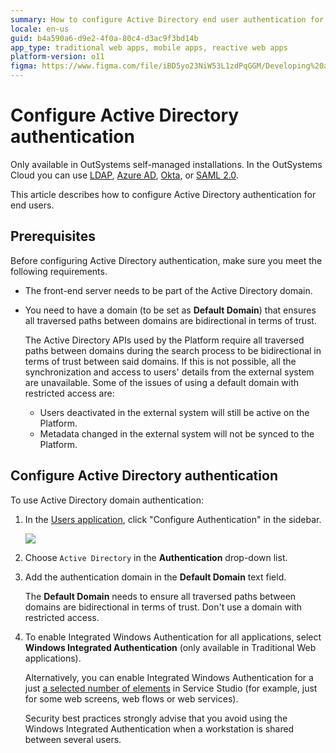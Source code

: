 ```yaml
---
summary: How to configure Active Directory end user authentication for your applications.
locale: en-us
guid: b4a590a6-d9e2-4f0a-80c4-d3ac9f3bd14b
app_type: traditional web apps, mobile apps, reactive web apps
platform-version: o11
figma: https://www.figma.com/file/iBD5yo23NiW53L1zdPqGGM/Developing%20an%20Application?node-id=280:62
---
```


# Configure Active Directory authentication

<div class="info" markdown="1">

Only available in OutSystems self-managed installations. In the OutSystems Cloud you can use [LDAP](configure-ldap.md), [Azure AD](configure-azuread.md), [Okta](configure-okta.md), or [SAML 2.0](configure-saml.md).

</div>

This article describes how to configure Active Directory authentication for end users.  

## Prerequisites

Before configuring Active Directory authentication, make sure you meet the following requirements.

* The front-end server needs to be part of the Active Directory domain.  

* You need to have a domain (to be set as **Default Domain**) that ensures all traversed paths between domains are bidirectional in terms of trust.

    <div class="info" markdown="1">

    The Active Directory APIs used by the Platform require all traversed paths between domains during the search process to be bidirectional in terms of trust between said domains. If this is not possible, all the synchronization and access to users' details from the external system are unavailable. Some of the issues of using a default domain with restricted access are:

    * Users deactivated in the external system will still be active on the Platform.
    * Metadata changed in the external system will not be synced to the Platform.

    </div>

## Configure Active Directory authentication

To use Active Directory domain authentication:

1. In the [Users application](<../accessing-users.md>), click "Configure Authentication" in the sidebar.

    ![](<images/users-auth-active-directory.png>)

1. Choose `Active Directory` in the **Authentication** drop-down list.

1. Add the authentication domain in the **Default Domain** text field.

    <div class="warning" markdown="1">

    The **Default Domain** needs to ensure all traversed paths between domains are bidirectional in terms of trust. Don't use a domain with restricted access.

    </div>

1. To enable Integrated Windows Authentication for all applications, select **Windows Integrated Authentication** (only available in Traditional Web applications).

    Alternatively, you can enable Integrated Windows Authentication for a just [a selected number of elements](integrated-authentication.md) in Service Studio (for example, just for some web screens, web flows or web services).
    
    <div class="info" markdown="1">
    Security best practices strongly advise that you avoid using the Windows Integrated Authentication when a workstation is shared between several users.
    </div>
